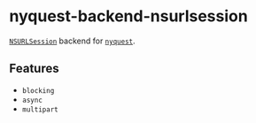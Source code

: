 <div class="rustdoc-hidden">

# nyquest-backend-nsurlsession

</div>

[`NSURLSession`](https://developer.apple.com/documentation/foundation/nsurlsession) backend for [`nyquest`].

## Features

- `blocking`
- `async`
- `multipart`

[`nyquest`]: https://docs.rs/nyquest
